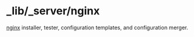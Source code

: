 _lib/_server/nginx
==================

[nginx](https://en.wikipedia.org/wiki/Nginx) installer, tester, configuration templates, and configuration merger.

